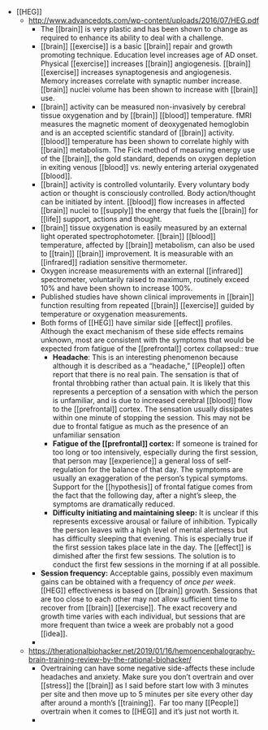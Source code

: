 - [[HEG]]
	- http://www.advancedots.com/wp-content/uploads/2016/07/HEG.pdf
		- The [[brain]] is very plastic and has been shown to change as required to
		  enhance its ability to deal with a challenge.
		- [[brain]] [[exercise]] is a basic [[brain]] repair and growth promoting technique.
		  Education level increases age of AD onset. Physical [[exercise]] increases [[brain]] angiogenesis. [[brain]] [[exercise]] increases synaptogenesis and angiogenesis. Memory increases correlate with synaptic number increase. [[brain]] nuclei volume has been shown to increase with [[brain]] use.
		- [[brain]] activity can be measured non-invasively by cerebral tissue oxygenation and by [[brain]] [[blood]] temperature. fMRI measures the magnetic moment of deoxygenated hemoglobin and is an accepted scientific standard of [[brain]] activity. [[blood]] temperature has been shown to correlate highly with [[brain]] metabolism. The Fick method of measuring energy use of the [[brain]], the gold standard, depends on oxygen depletion in exiting venous [[blood]] vs. newly entering arterial oxygenated [[blood]].
		- [[brain]] activity is controlled voluntarily. Every voluntary body action or thought is consciously controlled. Body action/thought can be initiated by intent. [[blood]] flow increases in affected [[brain]] nuclei to [[supply]] the energy that fuels the [[brain]] for [[life]] support, actions and thought.
		- [[brain]] tissue oxygenation is easily measured by an external light operated spectrophotometer. [[brain]] [[blood]] temperature, affected by [[brain]] metabolism, can also be used to [[train]] [[brain]] improvement. It is measurable with an [[infrared]] radiation sensitive thermometer.
		- Oxygen increase measurements with an external [[infrared]] spectrometer, voluntarily raised to maximum, routinely exceed 10% and have been shown to increase 100%.
		- Published studies have shown clinical improvements in [[brain]] function resulting from repeated [[brain]] [[exercise]] guided by temperature or oxygenation measurements.
		- Both forms of [[HEG]] have similar side [[effect]] profiles. Although the exact mechanism of these side effects remains unknown, most are consistent with the symptoms that would be expected from fatigue of the [[prefrontal]] cortex
		  collapsed:: true
			- **Headache**: This is an interesting phenomenon because although it is described
			  as a “headache,” [[People]] often report that there is no real pain. The sensation is
			  that of frontal throbbing rather than actual pain. It is likely that this represents
			  a perception of a sensation with which the person is unfamiliar, and is due to
			  increased cerebral [[blood]] flow to the [[prefrontal]] cortex. The sensation usually dissipates within one minute of stopping the session. This may not be due to frontal
			  fatigue as much as the presence of an unfamiliar sensation
			- **Fatigue of the [[prefrontal]] cortex:** If someone is trained for too long or too intensively, especially during the first session, that person may [[experience]] a general loss of self-regulation for the balance of that day. The symptoms are usually an exaggeration of the person’s typical symptoms. Support for the [[hypothesis]] of frontal fatigue comes from the fact that the following day, after a night’s sleep, the symptoms are dramatically reduced.
			- **Difficulty initiating and maintaining sleep:** It is unclear if this represents excessive arousal or failure of inhibition. Typically the person leaves with a high level of mental alertness but has difficulty sleeping that evening. This is especially true if the first session takes place late in the day. The [[effect]] is dimished after the first few sessions. The solution is to conduct the first few sessions in the morning if at all possible.
		- **Session frequency:** Acceptable gains, possibly even maximum gains can be
		  obtained with a frequency of *once per week*. [[HEG]] effectiveness is based on [[brain]]
		  growth. Sessions that are too close to each other may not allow sufficient time to
		  recover from [[brain]] [[exercise]]. The exact recovery and growth time varies with each
		  individual, but sessions that are more frequent than twice a week are probably not
		  a good [[idea]].
		-
	- https://therationalbiohacker.net/2019/01/16/hemoencephalography-brain-training-review-by-the-rational-biohacker/
		- Overtraining can have some negative side-affects these include headaches and anxiety. Make sure you don’t overtrain and over [[stress]] the [[brain]] as I said before start low with 3 minutes per site and then move up to 5 minutes per site every other day after around a month’s [[training]].  Far too many [[People]] overtrain when it comes to [[HEG]] and it’s just not worth it.
		-